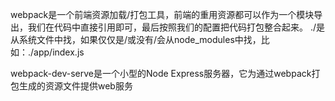 webpack是一个前端资源加载/打包工具，前端的重用资源都可以作为一个模块导出，我们在代码中直接引用即可，最后按照我们的配置把代码打包整合起来。
./是从系统文件中找，如果仅仅是/或没有/会从node_modules中找，比如：./app/index.js

webpack-dev-serve是一个小型的Node Express服务器，它为通过webpack打包生成的资源文件提供web服务